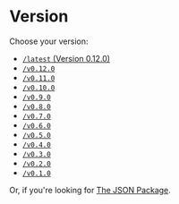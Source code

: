 # Version

Choose your version:

* [`/latest` (Version 0.12.0)](/latest/ ':ignore :target=_self')
* [`/v0.12.0`](/v0.12.0/ ':ignore :target=_self')
* [`/v0.11.0`](/v0.11.0/ ':ignore :target=_self')
* [`/v0.10.0`](/v0.10.0/ ':ignore :target=_self')
* [`/v0.9.0`](/v0.9.0/ ':ignore :target=_self')
* [`/v0.8.0`](/v0.8.0/ ':ignore :target=_self')
* [`/v0.7.0`](/v0.7.0/ ':ignore :target=_self')
* [`/v0.6.0`](/v0.6.0/ ':ignore :target=_self')
* [`/v0.5.0`](/v0.5.0/ ':ignore :target=_self')
* [`/v0.4.0`](/v0.4.0/ ':ignore :target=_self')
* [`/v0.3.0`](/v0.3.0/ ':ignore :target=_self')
* [`/v0.2.0`](/v0.2.0/ ':ignore :target=_self')
* [`/v0.1.0`](/v0.1.0/ ':ignore :target=_self')

Or, if you're looking for [The JSON Package](/json/).
